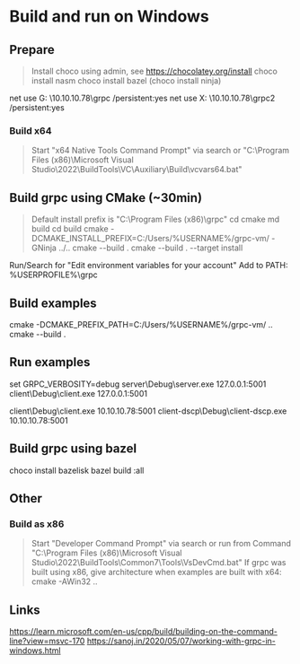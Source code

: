 # Build and run on Windows

## Prepare
> Install choco using admin, see https://chocolatey.org/install
choco install nasm
choco install bazel
(choco install ninja)

net use G: \\10.10.10.78\grpc /persistent:yes
net use X: \\10.10.10.78\grpc2 /persistent:yes

### Build x64
> Start "x64 Native Tools Command Prompt" via search
or
"C:\Program Files (x86)\Microsoft Visual Studio\2022\BuildTools\VC\Auxiliary\Build\vcvars64.bat"

## Build grpc using CMake (~30min)
> Default install prefix is "C:\Program Files (x86)\grpc"
cd cmake
md build
cd build
cmake -DCMAKE_INSTALL_PREFIX=C:/Users/%USERNAME%/grpc-vm/ -GNinja ../..
cmake --build .
cmake --build . --target install

Run/Search for "Edit environment variables for your account"
Add to PATH:  %USERPROFILE%\grpc

## Build examples
cmake -DCMAKE_PREFIX_PATH=C:/Users/%USERNAME%/grpc-vm/ ..
cmake --build .

## Run examples
set GRPC_VERBOSITY=debug
server\Debug\server.exe 127.0.0.1:5001
client\Debug\client.exe 127.0.0.1:5001

client\Debug\client.exe 10.10.10.78:5001
client-dscp\Debug\client-dscp.exe 10.10.10.78:5001


## Build grpc using bazel
choco install bazelisk
bazel build :all

## Other
### Build as x86
> Start "Developer Command Prompt" via search
or run from Command
"C:\Program Files (x86)\Microsoft Visual Studio\2022\BuildTools\Common7\Tools\VsDevCmd.bat"
> If grpc was built using x86, give architecture when examples are built with x64:
cmake -AWin32 ..


## Links
https://learn.microsoft.com/en-us/cpp/build/building-on-the-command-line?view=msvc-170
https://sanoj.in/2020/05/07/working-with-grpc-in-windows.html
